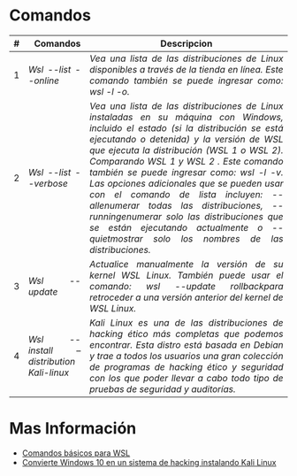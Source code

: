# <b>Comandos</b>



| # | Comandos | <text style = "display:block; text-align: center"> Descripcion
|-- |--:|--:|
| 1 | <cite style="display:block; text-align: justify"> Wsl --list --online | <cite style="display:block; text-align: justify">Vea una lista de las distribuciones de Linux disponibles a través de la tienda en línea. Este comando también se puede ingresar como: wsl -l -o.</cite>|
| 2 | <cite style="display:block; text-align: justify"> Wsl --list --verbose | <cite style="display:block; text-align: justify">Vea una lista de las distribuciones de Linux instaladas en su máquina con Windows, incluido el estado (si la distribución se está ejecutando o detenida) y la versión de WSL que ejecuta la distribución (WSL 1 o WSL 2). Comparando WSL 1 y WSL 2 . Este comando también se puede ingresar como: wsl -l -v. Las opciones adicionales que se pueden usar con el comando de lista incluyen: --allenumerar todas las distribuciones, --runningenumerar solo las distribuciones que se están ejecutando actualmente o --quietmostrar solo los nombres de las distribuciones.</cite>|
| 3 | <cite style="display:block; text-align: justify"> Wsl --update | <cite style="display:block; text-align: justify">Actualice manualmente la versión de su kernel WSL Linux. También puede usar el comando: wsl --update rollbackpara retroceder a una versión anterior del kernel de WSL Linux.</cite>|
| 4 | <cite style="display:block; text-align: justify"> Wsl --install –distribution Kali-linux | <cite style="display:block; text-align: justify">Kali Linux es una de las distribuciones de hacking ético más completas que podemos encontrar. Esta distro está basada en Debian y trae a todos los usuarios una gran colección de programas de hacking ético y seguridad con los que poder llevar a cabo todo tipo de pruebas de seguridad y auditorías.</cite>|

# Mas Información
* [Comandos básicos para WSL][1_0]
* [Convierte Windows 10 en un sistema de hacking instalando Kali Linux][1_1]

[1_0]:https://docs.microsoft.com/en-us/windows/wsl/basic-commands
[1_1]:https://www.softzone.es/windows-10/como-se-hace/instalar-kali-linux-wsl/
